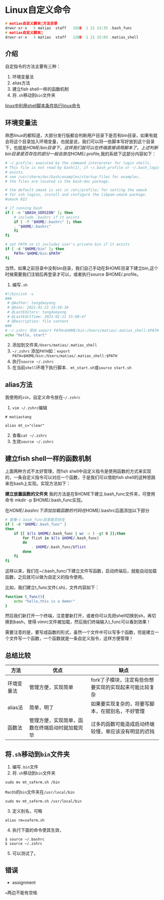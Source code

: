 # Linux自定义命令
```c
# matias自定义脚本方法目录
drwxr-xr-x   6 matias  staff   192B  1 21 13:35 .bash_func
# matias自定义脚本
drwxr-xr-x   4 matias  staff   128B  1 21 15:03 .matias_shell
```
## 介绍

自定指令的方法主要有三种：
1. 环境变量法
2. alias方法
3. 建立fish shell一样的函数机制
4. 将`.sh`移动到`bin`文件夹

[linux中利用shell脚本条件执行linux命令](https://blog.csdn.net/qq_34810707/article/details/83116467)

## 环境变量法

熟悉linux的都知道，大部分发行版都会判断用户目录下是否有bin目录，如果有就会将这个目录加入环境变量，也就是说，我们可以将一些脚本写好放到这个目录下，也就是$HOME/bin目录下，这样我们就可以在终端直接调用脚本了，上述判断bin目录是否存在的部分一般会放在$HOME/.profile,我的系统下这部分内容如下：

```sh
# ~/.profile: executed by the command interpreter for login shells.
# This file is not read by bash(1), if ~/.bash_profile or ~/.bash_login
# exists.
# see /usr/share/doc/bash/examples/startup-files for examples.
# the files are located in the bash-doc package.

# the default umask is set in /etc/profile; for setting the umask
# for ssh logins, install and configure the libpam-umask package.
#umask 022

# if running bash
if [ -n "$BASH_VERSION" ]; then
    # include .bashrc if it exists
    if [ -f "$HOME/.bashrc" ]; then
    . "$HOME/.bashrc"
    fi
fi

# set PATH so it includes user's private bin if it exists
if [ -d "$HOME/bin" ]; then
    PATH="$HOME/bin:$PATH"
fi
```

当然，如果之前目录中没有bin目录，我们自己手动在$HOME目录下建立bin,这个时候需要我们注销后再登录才可以，或者执行source $HOME/.profile。

1. 编写`.sh`
```sh
#!/bin/zsh -v
###
 # @Author: tangdaoyong
 # @Date: 2021-01-21 14:58:38
 # @LastEditors: tangdaoyong
 # @LastEditTime: 2021-01-21 15:00:47
 # @Description: file content
### 
# ~/.zshrc 添加 export PATH=$HOME/bin:/Users/matias/.matias_shell:$PATH
echo "hello, start"
```
2. 添加到文件夹`/Users/matias/.matias_shell`
3. `~/.zshrc` 添加`PATH`如：`export PATH=$HOME/bin:/Users/matias/.matias_shell:$PATH`
4. 执行`source ~/.zshrc`
5. 在当前`shell`环境下执行脚本`. mt_start.sh`或`source start.sh`
## alias方法

我使用的`zsh`，自定义命令放在`~/.zshrc`
1. `vim ~/.zshrc`编辑
```
# matiastang

alias mt_c="clear"
```
2. 查看`cat ~/.zshrc`
3. 生效`source ~/.zshrc`

## 建立fish shell一样的函数机制

上面两种方式不太好管理，而fish shell中自定义指令是使用函数的方式来实现的，一条自定义指令可以对应一个函数，于是我们可以借助fish shell的这种思路来在bash上实现。实现方法如下：

**建立放置函数的文件夹**
我的方法是在$HOME下建立.bash_func文件夹，可使用命令 mkdir -p $HOME/.bash_func实现。

在$HOME/.bashrc下添加加载函数的代码
在$HOME/.bashrc后面添加以下部分
```sh
# 查看~/.bash_func目录是否存在
if [ -d "$HOME/.bash_func" ]
then
    if [[ $(ls $HOME/.bash_func | wc -c ) -gt 0 ]];then
        for flist in $(ls $HOME/.bash_func) 
        do
            . $HOME/.bash_func/$flist
        done
    fi
fi
```
这样以来，我们在~/.bash_func/下建立文件写函数，启动终端后，就能自动加载函数，之后就可以做为自定义的指令使用。

比如，我们建立t_func文件(.sh)，文件内容如下：
```sh
function t_func(){
    echo "hello,this is a demo!"
}
```
 
然后我们新打开一个终端，注意要新打开，或者你可以先把shell切换到sh，再切换到bash，使得.vimrc文件被加载，然后我们终端输入t_func可以看到效果！

需要注意的是，要写成函数的形式，虽然一个文件中可以写多个函数，但是建立一个文件写一个函数，一个函数就是一条自定义指令，这样方便管理！

## 总结比较
| 方法 | 优点 | 缺点 |
| - | - | - |
| 环境变量法 | 管理方便，实现简单 | fork了子模块，注定有些你想要实现的实现起来可能比较复杂 |
| alias法 | 简单，明了 | 如果要实现复杂的，将要写脚本，在赋别名，不好管理 |
| 函数法 | 管理方便，实现简单，函数在终端启动时就加载完毕 | 过多的函数可能造成启动终端较慢，单应该没有明显的迟钝 |

## 将`.sh`移动到`bin`文件夹

1. 编写`.bin`文件
2. 将`.sh`移动到`bin`文件夹
```
sudo mv mt_saferm.sh /bin
```
`MacOS`的`bin`文件夹在`/usr/local/bin`
```
sudo mv mt_saferm.sh /usr/local/bin
```
3. 定义别名，可略
```
alias rm=saferm.sh
```
4. 执行下面的命令使其生效，
```
$ source ~/.bashrc
$ source ~/.zshrc
```
5. 可以测试了。
## 错误

* assignment

`=`两边不能有空格